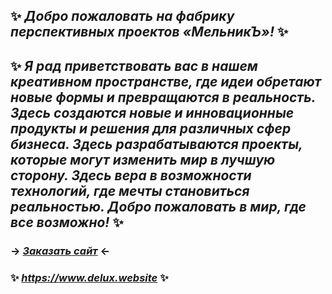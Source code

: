 

## ✨ *Добро пожаловать на фабрику перспективных проектов «МельникЪ»!* ✨
## ✨ *Я рад приветствовать вас в нашем креативном пространстве, где идеи обретают новые формы и превращаются в реальность. Здесь создаются новые и инновационные продукты и решения для различных сфер бизнеса. Здесь разрабатываются проекты, которые могут изменить мир в лучшую сторону. Здесь вера в возможности технологий, где мечты становиться реальностью. Добро пожаловать в мир, где все возможно!* ✨
###           -> [*Заказать* *сайт*](https://t.me/Serge_WebDev) <-

### ✨ *https://www.delux.website* ✨

